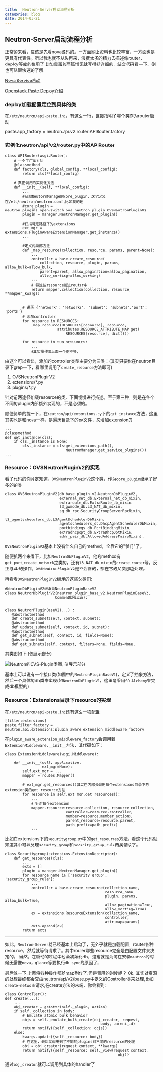```yaml
---
title:  Neutron-Server启动流程分析
categories: blog
date: 2014-03-21
---
```


## Neutron-Server启动流程分析

正常的来看，应该是先看nova源码的。一方面网上资料也比较丰富，一方面也是更具有代表性。所以我也就不从头再来，浪费太多的精力去描述像router，deploy等库的使用了
比如[臭蛋](http://www.choudan.net/)的两篇博客就写得挺详细的，结合代码看一下，倒也可以很快速的了解

<!-- more -->

[Nova Service启动](http://www.choudan.net/2013/08/09/Nova-Service%E5%90%AF%E5%8A%A8.html)

[Openstack Paste Deploy介绍](http://www.choudan.net/2013/07/28/OpenStack-paste-deploy%E4%BB%8B%E7%BB%8D.html)


### deploy加载配置定位到具体的类
在`/etc/neutron/api-paste.ini`，有这么一行，直接指明了哪个类作为router启动

paste.app_factory = neutron.api.v2.router:APIRouter.factory


### 实例化neutron/api/v2/router.py中的APIRouter

    class APIRouter(wsgi.Router):
        # 一个工厂类方法
        @classmethod
        def factory(cls, global_config, **local_config):
            return cls(**local_config)

        # 真正调用的实例化方法
        def __init__(self, **local_config):
            ...
            #获取NeutornManage的core_plugin，这个定义在/etc/neutron/neutron.conf,比如我的是
            #core_plugin = neutron.plugins.openvswitch.ovs_neutron_plugin.OVSNeutronPluginV2
            plugin = manager.NeutronManager.get_plugin()

            #扫描特定路径下的extensions
            ext_mgr = extensions.PluginAwareExtensionManager.get_instance()
            ...

            #定义的局部方法
            def _map_resource(collection, resource, params, parent=None):
                ...
                controller = base.create_resource(
                    collection, resource, plugin, params, allow_bulk=allow_bulk,
                    parent=parent, allow_pagination=allow_pagination,
                    allow_sorting=allow_sorting)
                ...
                # 将这些resource加进router中
                return mapper.collection(collection, resource, **mapper_kwargs)


            # 遍历 {'network': 'networks', 'subnet': 'subnets','port': 'ports'}
            # 添加controller
            for resource in RESOURCES:
                _map_resource(RESOURCES[resource], resource,
                            attributes.RESOURCE_ATTRIBUTE_MAP.get(
                                RESOURCES[resource], dict()))

            for resource in SUB_RESOURCES:
                ...
                #其实操作和上面一个差不多，

由这个可以看出，添加的controller类型主要分为三类：(其实只要你在neutron目录下grep一下，看哪里调用了`create_resource`方法即可)

1. OVSNeutronPluginV2
2. extensions/*.py
3. plugins/*.py

针对前两途径加载resource的类，下面慢慢进行描述。至于第三种，则是在各个不同的plugin内部额外实现的，不是必须的。

顺便简单的提一下，在`neutron/api/extensions.py`下的`get_instance`方法，这里其实也是和nova一样，是遍历目录下的py文件，来增加extension的

    ...
    @classmethod
    def get_instance(cls):
        if cls._instance is None:
            cls._instance = cls(get_extensions_path(),
                                NeutronManager.get_service_plugins())
    ...


### Resource：OVSNeutronPluginV2的实现
看了代码的你肯定知道，`OVSNeutronPluginV2`这个类，作为`core_plugin`继承了好多的的类

    class OVSNeutronPluginV2(db_base_plugin_v2.NeutronDbPluginV2,
                             external_net_db.External_net_db_mixin,
                             extraroute_db.ExtraRoute_db_mixin,
                             l3_gwmode_db.L3_NAT_db_mixin,
                             sg_db_rpc.SecurityGroupServerRpcMixin,
                             l3_agentschedulers_db.L3AgentSchedulerDbMixin,
                             agentschedulers_db.DhcpAgentSchedulerDbMixin,
                             portbindings_db.PortBindingMixin,
                             extradhcpopt_db.ExtraDhcpOptMixin,
                             addr_pair_db.AllowedAddressPairsMixin):

`OVSNeutronPluginV2`基本上没有什么自己的method，全靠它的"爹们"了。

随便抓两个来看下，比如`NeutronDbPluginV2`，他的method有`get_port`,`create_network`之类的，还有`L3_NAT_db_mixin`的`create_router`等。反正与db的操作，`OVSNeutronPluginV2`是不会管的，都在它的父类那边处理。

再看看`OVSNeutronPluginV2`继承的这些父类们:

    #NeutronDbPluginV2继承自NeutronPluginBaseV2
    class NeutronDbPluginV2(neutron_plugin_base_v2.NeutronPluginBaseV2,
                           CommonDbMixin):


    class NeutronPluginBaseV2(...) :
       @abstractmethod
       def create_subnet(self, context, subnet):
       @abstractmethod
       def update_subnet(self, context, id, subnet):
       @abstractmethod
       def get_subnet(self, context, id, fields=None):
       @abstractmethod
       def get_subnets(self, context, filters=None, fields=None,


其类图如下:(仅展示部分)

<img src="/images/blog/neutron_ovs_plugin_class.png" alt="Neutron的OVS-Plugin类图, 仅展示部分">

基本上可以说有一个接口类(如图中的`NeutronPluginBaseV2`)，定义了抽象方法，然后一个具体的db类来实现(如`NeutronDbPluginV2`，这里是采用`SQLAlchemy`来完成db模型的)




### Resource：Extensions目录下resource的实现
在`/etc/neutron/api-paste.ini`还有这么一项配置

    [filter:extensions]
    paste.filter_factory = neutron.api.extensions:plugin_aware_extension_middleware_factory


在`plugin_aware_extension_middleware_factory`会调用到`ExtensionMiddleware.__init__`方法，其代码如下：

    class ExtensionMiddleware(wsgi.Middleware):

        def __init__(self, application,
                     ext_mgr=None):
            self.ext_mgr = ...
            mapper = routes.Mapper()

            # ext_mgr.get_resources()其实在内部会调用每个extensions目录下的extension类的get_resource方法
            for resource in self.ext_mgr.get_resources():
                ...
                # 针对每个extension
                mapper.resource(resource.collection, resource.collection,
                                controller=resource.controller,
                                member=resource.member_actions,
                                parent_resource=resource.parent,
                                path_prefix=path_prefix)
                ...



比如在extensions下的`securitygroup`.py中的`get_resources`方法，看这个代码就知道其中可以处理`security_group`和`security_group_rule`两类请求了。

    class Securitygroup(extensions.ExtensionDescriptor):
        def get_resources(cls):
            ...
            exts = []
            plugin = manager.NeutronManager.get_plugin()
            for resource_name in ['security_group', 'security_group_rule']:
                ...
                controller = base.create_resource(collection_name,
                                                  resource_name,
                                                  plugin, params, allow_bulk=True,
                                                  allow_pagination=True,
                                                  allow_sorting=True)
                ex = extensions.ResourceExtension(collection_name,
                                                  controller,
                                                  attr_map=params)
                exts.append(ex)
            return exts



----------------
如此，`Neutron-Server`就已经基本上启动了，无外乎就是加载配置，router各种resource，然后就等待请求了。其中router哪些resource完全是由配置文件来决定的。
当然，在启动的过程中也会初始化db，这也就是为何在安装`neutron`的时候无需像`nova`，`glance`等要执行`db sync`的原因了。




最后说一下,上面将各种操作都给map到位了,但是调用的时候呢？
Ok, 其实对资源的处理最终都会交由neutron/api/v2/base.py中定义的Controller类来处理,比如`create-network`请求,在create方法的末端，你会看到:

    class Controller():
    def create(...):
        ...
        obj_creator = getattr(self._plugin, action)
        if self._collection in body:
            # Emulate atomic bulk behavior
            objs = self._emulate_bulk_create(obj_creator, request,
                                                body, parent_id)
            return notify({self._collection: objs})
        else:
            kwargs.update({self._resource: body})
            # 在这里，最后就调用到了不同的plugins对不同的resource的处理
            obj = obj_creator(request.context, **kwargs)
            return notify({self._resource: self._view(request.context,
                                                        obj)})


通过`obj_creator`就可以调用到具体的handler了
